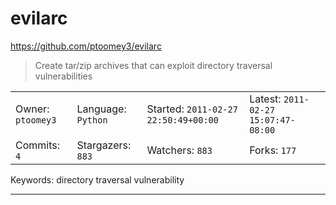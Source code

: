 # evilarc

https://github.com/ptoomey3/evilarc
<blockquote>
Create tar/zip archives that can exploit directory traversal vulnerabilities
</blockquote>

<table><tr>
<tr><td>Owner: <code>ptoomey3</code></td>
    <td>Language: <code>Python</code></td>
    <td>Started: <code>2011-02-27 22:50:49+00:00</code></td>
    <td>Latest: <code>2011-02-27 15:07:47-08:00</code></td></tr>
<tr><td>Commits: <code>4</code></td>
    <td>Stargazers: <code>883</code></td>
    <td>Watchers: <code>883</code></td>
    <td>Forks: <code>177</code></td></tr>
</table>
Keywords: directory traversal vulnerability

---

